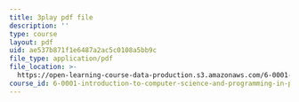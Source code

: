 ```yaml
---
title: 3play pdf file
description: ''
type: course
layout: pdf
uid: ae537b871f1e6487a2ac5c0108a5bb9c
file_type: application/pdf
file_location: >-
  https://open-learning-course-data-production.s3.amazonaws.com/6-0001-introduction-to-computer-science-and-programming-in-python-fall-2016/ae537b871f1e6487a2ac5c0108a5bb9c_9H6muyZjms0.pdf
course_id: 6-0001-introduction-to-computer-science-and-programming-in-python-fall-2016
---
```

